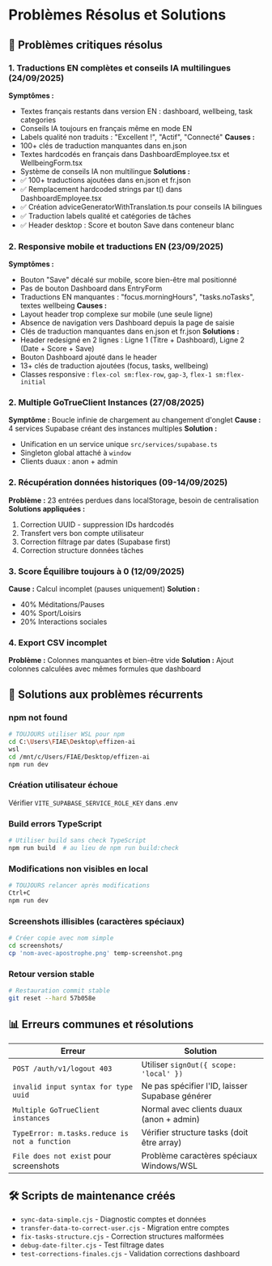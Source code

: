 # Problèmes Résolus et Solutions

## 🚨 Problèmes critiques résolus

### 1. Traductions EN complètes et conseils IA multilingues (24/09/2025)
**Symptômes :**
- Textes français restants dans version EN : dashboard, wellbeing, task categories
- Conseils IA toujours en français même en mode EN
- Labels qualité non traduits : "Excellent !", "Actif", "Connecté"
**Causes :**
- 100+ clés de traduction manquantes dans en.json
- Textes hardcodés en français dans DashboardEmployee.tsx et WellbeingForm.tsx
- Système de conseils IA non multilingue
**Solutions :**
- ✅ 100+ traductions ajoutées dans en.json et fr.json
- ✅ Remplacement hardcoded strings par t() dans DashboardEmployee.tsx
- ✅ Création adviceGeneratorWithTranslation.ts pour conseils IA bilingues
- ✅ Traduction labels qualité et catégories de tâches
- ✅ Header desktop : Score et bouton Save dans conteneur blanc

### 2. Responsive mobile et traductions EN (23/09/2025)
**Symptômes :**
- Bouton "Save" décalé sur mobile, score bien-être mal positionné
- Pas de bouton Dashboard dans EntryForm
- Traductions EN manquantes : "focus.morningHours", "tasks.noTasks", textes wellbeing
**Causes :**
- Layout header trop complexe sur mobile (une seule ligne)
- Absence de navigation vers Dashboard depuis la page de saisie
- Clés de traduction manquantes dans en.json et fr.json
**Solutions :**
- Header redesigné en 2 lignes : Ligne 1 (Titre + Dashboard), Ligne 2 (Date + Score + Save)
- Bouton Dashboard ajouté dans le header
- 13+ clés de traduction ajoutées (focus, tasks, wellbeing)
- Classes responsive : `flex-col sm:flex-row`, `gap-3`, `flex-1 sm:flex-initial`

### 2. Multiple GoTrueClient Instances (27/08/2025)
**Symptôme :** Boucle infinie de chargement au changement d'onglet
**Cause :** 4 services Supabase créant des instances multiples
**Solution :**
- Unification en un service unique `src/services/supabase.ts`
- Singleton global attaché à `window`
- Clients duaux : anon + admin

### 2. Récupération données historiques (09-14/09/2025)
**Problème :** 23 entrées perdues dans localStorage, besoin de centralisation
**Solutions appliquées :**
1. Correction UUID - suppression IDs hardcodés
2. Transfert vers bon compte utilisateur
3. Correction filtrage par dates (Supabase first)
4. Correction structure données tâches

### 3. Score Équilibre toujours à 0 (12/09/2025)
**Cause :** Calcul incomplet (pauses uniquement)
**Solution :**
- 40% Méditations/Pauses
- 40% Sport/Loisirs
- 20% Interactions sociales

### 4. Export CSV incomplet
**Problème :** Colonnes manquantes et bien-être vide
**Solution :** Ajout colonnes calculées avec mêmes formules que dashboard

## 🔧 Solutions aux problèmes récurrents

### npm not found
```bash
# TOUJOURS utiliser WSL pour npm
cd C:\Users\FIAE\Desktop\effizen-ai
wsl
cd /mnt/c/Users/FIAE/Desktop/effizen-ai
npm run dev
```

### Création utilisateur échoue
Vérifier `VITE_SUPABASE_SERVICE_ROLE_KEY` dans .env

### Build errors TypeScript
```bash
# Utiliser build sans check TypeScript
npm run build  # au lieu de npm run build:check
```

### Modifications non visibles en local
```bash
# TOUJOURS relancer après modifications
Ctrl+C
npm run dev
```

### Screenshots illisibles (caractères spéciaux)
```bash
# Créer copie avec nom simple
cd screenshots/
cp 'nom-avec-apostrophe.png' temp-screenshot.png
```

### Retour version stable
```bash
# Restauration commit stable
git reset --hard 57b058e
```

## 📊 Erreurs communes et résolutions

| Erreur | Solution |
|--------|----------|
| `POST /auth/v1/logout 403` | Utiliser `signOut({ scope: 'local' })` |
| `invalid input syntax for type uuid` | Ne pas spécifier l'ID, laisser Supabase générer |
| `Multiple GoTrueClient instances` | Normal avec clients duaux (anon + admin) |
| `TypeError: m.tasks.reduce is not a function` | Vérifier structure tasks (doit être array) |
| `File does not exist` pour screenshots | Problème caractères spéciaux Windows/WSL |

## 🛠️ Scripts de maintenance créés

- `sync-data-simple.cjs` - Diagnostic comptes et données
- `transfer-data-to-correct-user.cjs` - Migration entre comptes
- `fix-tasks-structure.cjs` - Correction structures malformées
- `debug-date-filter.cjs` - Test filtrage dates
- `test-corrections-finales.cjs` - Validation corrections dashboard